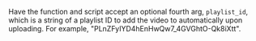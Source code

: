 Have the function and script accept an optional fourth arg, `playlist_id`, which is a string of a playlist ID to add the video to automatically upon uploading. For example, "PLnZFyIYD4hEnHwQw7_4GVGhtO-Qk8iXtt". 
